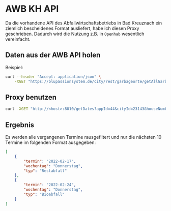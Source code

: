 # AWB KH API

Da die vorhandene API des Abfallwirtschaftsbetriebs in Bad Kreuznach ein ziemlich bescheidenes Format ausliefert, habe ich diesen Proxy geschrieben. Dadurch wird die Nutzung z.B. in `Openhab` wesentlich vereinfacht.

## Daten aus der AWB API holen

Beispiel:

```bash
curl --header "Accept: application/json" \
    -XGET "https://blupassionsystem.de/city/rest/garbageorte/getAllGarbageCalendar?appId=44&cityId=23143&fromTime=1704063600000&houseNumberId=32023&regionId=14&streetId=23277&toTime=1706655600000"
```

## Proxy benutzen

```bash
curl -XGET "http://<host>:8010/getDates?appId=44&cityId=23143&houseNumberId=32023&regionId=14&streetId=23277"
```

## Ergebnis

Es werden alle vergangenen Termine rausgefiltert und nur die nächsten 10 Termine im folgenden Format ausgegeben:

```json
[
    {
        "termin": "2022-02-17",
        "wochentag": "Donnerstag",
        "typ": "Restabfall"
    },
    {
        "termin": "2022-02-24",
        "wochentag": "Donnerstag",
        "typ": "Bioabfall"
    }
]
```

